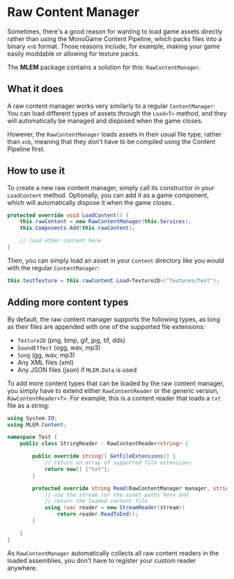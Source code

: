 # Raw Content Manager

Sometimes, there's a good reason for wanting to load game assets directly rather than using the MonoGame Content Pipeline, which packs files into a binary `xnb` format. Those reasons include, for example, making your game easily moddable or allowing for texture packs.

The **MLEM** package contains a solution for this: `RawContentManager`.

## What it does
A raw content manager works very similarly to a regular `ContentManager`: You can load different types of assets through the `Load<T>` method, and they will automatically be managed and disposed when the game closes.

However, the `RawContentManager` loads assets in their usual file type, rather than `xnb`, meaning that they don't have to be compiled using the Content Pipeline first. 

## How to use it
To create a new raw content manager, simply call its constructor in your `LoadContent` method. Optionally, you can add it as a game component, which will automatically dispose it when the game closes.
```cs
protected override void LoadContent() {
    this.rawContent = new RawContentManager(this.Services);
    this.Components.Add(this.rawContent);

    // load other content here
}
```

Then, you can simply load an asset in your `Content` directory like you would with the regular `ContentManager`:
```cs
this.testTexture = this.rawContent.Load<Texture2D>("Textures/Test");
```

## Adding more content types
By default, the raw content manager supports the following types, as long as their files are appended with one of the supported file extensions:
- `Texture2D` (png, bmp, gif, jpg, tif, dds)
- `SoundEffect` (ogg, wav, mp3)
- `Song` (gg, wav, mp3)
- Any XML files (xml)
- Any JSON files (json) if `MLEM.Data` is used

To add more content types that can be loaded by the raw content manager, you simply have to extend either `RawContentReader` or the generic version, `RawContentReader<T>`. For example, this is a content reader that loads a `txt` file as a string:
```cs
using System.IO;
using MLEM.Content;

namespace Test {
    public class StringReader : RawContentReader<string> {

        public override string[] GetFileExtensions() {
            // return an array of supported file extensions
            return new[] {"txt"};
        }

        protected override string Read(RawContentManager manager, string assetPath, Stream stream, string existing) {
            // use the stream (or the asset path) here and
            // return the loaded content file
            using (var reader = new StreamReader(stream))
                return reader.ReadToEnd();
        }

    }
}
```
As `RawContentManager` automatically collects all raw content readers in the loaded assemblies, you don't have to register your custom reader anywhere.